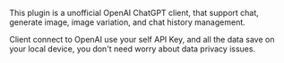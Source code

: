 This plugin is a unofficial OpenAI ChatGPT client, that support chat, generate image, image variation, and chat history management.

Client connect to OpenAI use your self API Key, and all the data save on your local device, you don't need worry about data privacy issues.